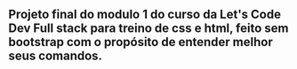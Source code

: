 ## Projeto final do modulo 1 do curso da Let's Code Dev Full stack para treino de css e html, feito sem bootstrap com o propósito de entender melhor seus comandos.